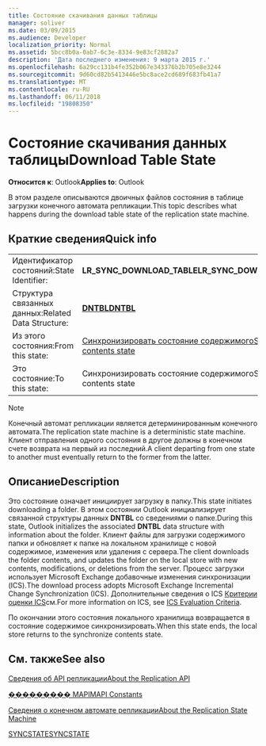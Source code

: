 ```yaml
---
title: Состояние скачивания данных таблицы
manager: soliver
ms.date: 03/09/2015
ms.audience: Developer
localization_priority: Normal
ms.assetid: 5bcc8b0a-0ab7-6c3e-8334-9e83cf2882a7
description: 'Дата последнего изменения: 9 марта 2015 г.'
ms.openlocfilehash: 6a29cc131b4fe352b067e343376b2b705e8e3244
ms.sourcegitcommit: 9d60cd82b5413446e5bc8ace2cd689f683fb41a7
ms.translationtype: MT
ms.contentlocale: ru-RU
ms.lasthandoff: 06/11/2018
ms.locfileid: "19808350"
---
```

# <a name="download-table-state"></a><span data-ttu-id="0dab8-103">Состояние скачивания данных таблицы</span><span class="sxs-lookup"><span data-stu-id="0dab8-103">Download Table State</span></span>

  
  
<span data-ttu-id="0dab8-104">**Относится к**: Outlook</span><span class="sxs-lookup"><span data-stu-id="0dab8-104">**Applies to**: Outlook</span></span> 
  
 <span data-ttu-id="0dab8-105">В этом разделе описываются двоичных файлов состояния в таблице загрузки конечного автомата репликации.</span><span class="sxs-lookup"><span data-stu-id="0dab8-105">This topic describes what happens during the download table state of the replication state machine.</span></span> 
  
## <a name="quick-info"></a><span data-ttu-id="0dab8-106">Краткие сведения</span><span class="sxs-lookup"><span data-stu-id="0dab8-106">Quick info</span></span>

|||
|:-----|:-----|
|<span data-ttu-id="0dab8-107">Идентификатор состояний:</span><span class="sxs-lookup"><span data-stu-id="0dab8-107">State Identifier:</span></span>  <br/> |<span data-ttu-id="0dab8-108">**LR_SYNC_DOWNLOAD_TABLE**</span><span class="sxs-lookup"><span data-stu-id="0dab8-108">**LR_SYNC_DOWNLOAD_TABLE**</span></span> <br/> |
|<span data-ttu-id="0dab8-109">Структура связанных данных:</span><span class="sxs-lookup"><span data-stu-id="0dab8-109">Related Data Structure:</span></span>  <br/> |<span data-ttu-id="0dab8-110">**[DNTBL](dntbl.md)**</span><span class="sxs-lookup"><span data-stu-id="0dab8-110">**[DNTBL](dntbl.md)**</span></span> <br/> |
|<span data-ttu-id="0dab8-111">Из этого состояния:</span><span class="sxs-lookup"><span data-stu-id="0dab8-111">From this state:</span></span>  <br/> |[<span data-ttu-id="0dab8-112">Синхронизировать состояние содержимого</span><span class="sxs-lookup"><span data-stu-id="0dab8-112">Synchronize contents state</span></span>](synchronize-contents-state.md) <br/> |
|<span data-ttu-id="0dab8-113">Это состояние:</span><span class="sxs-lookup"><span data-stu-id="0dab8-113">To this state:</span></span>  <br/> |<span data-ttu-id="0dab8-114">Синхронизировать состояние содержимого</span><span class="sxs-lookup"><span data-stu-id="0dab8-114">Synchronize contents state</span></span>  <br/> |
   
> [!NOTE]
> <span data-ttu-id="0dab8-115">Конечный автомат репликации является детерминированным конечного автомата.</span><span class="sxs-lookup"><span data-stu-id="0dab8-115">The replication state machine is a deterministic state machine.</span></span> <span data-ttu-id="0dab8-116">Клиент отправления одного состояния в другое должны в конечном счете возврата на первый из последний.</span><span class="sxs-lookup"><span data-stu-id="0dab8-116">A client departing from one state to another must eventually return to the former from the latter.</span></span> 
  
## <a name="description"></a><span data-ttu-id="0dab8-117">Описание</span><span class="sxs-lookup"><span data-stu-id="0dab8-117">Description</span></span>

<span data-ttu-id="0dab8-118">Это состояние означает инициирует загрузку в папку.</span><span class="sxs-lookup"><span data-stu-id="0dab8-118">This state initiates downloading a folder.</span></span> <span data-ttu-id="0dab8-119">В этом состоянии Outlook инициализирует связанной структуры данных **DNTBL** со сведениями о папке.</span><span class="sxs-lookup"><span data-stu-id="0dab8-119">During this state, Outlook initializes the associated **DNTBL** data structure with information about the folder.</span></span> <span data-ttu-id="0dab8-120">Клиент файлы для загрузки содержимого папки и обновляет к папке на локальном хранилище с новой содержимое, изменения или удаления с сервера.</span><span class="sxs-lookup"><span data-stu-id="0dab8-120">The client downloads the folder contents, and updates the folder on the local store with new contents, modifications, or deletions from the server.</span></span> <span data-ttu-id="0dab8-121">Процесс загрузки использует Microsoft Exchange добавочные изменения синхронизации (ICS).</span><span class="sxs-lookup"><span data-stu-id="0dab8-121">The download process adopts Microsoft Exchange Incremental Change Synchronization (ICS).</span></span> <span data-ttu-id="0dab8-122">Дополнительные сведения о ICS [Критерии оценки ICS](http://msdn.microsoft.com/en-us/library/aa579252%28EXCHG.80%29.aspx)см.</span><span class="sxs-lookup"><span data-stu-id="0dab8-122">For more information on ICS, see [ICS Evaluation Criteria](http://msdn.microsoft.com/en-us/library/aa579252%28EXCHG.80%29.aspx).</span></span>
  
<span data-ttu-id="0dab8-123">По окончании этого состояния локального хранилища возвращается в состояние содержимое синхронизировать.</span><span class="sxs-lookup"><span data-stu-id="0dab8-123">When this state ends, the local store returns to the synchronize contents state.</span></span>
  
## <a name="see-also"></a><span data-ttu-id="0dab8-124">См. также</span><span class="sxs-lookup"><span data-stu-id="0dab8-124">See also</span></span>



[<span data-ttu-id="0dab8-125">Сведения об API репликации</span><span class="sxs-lookup"><span data-stu-id="0dab8-125">About the Replication API</span></span>](about-the-replication-api.md)
  
[<span data-ttu-id="0dab8-126">��������� MAPI</span><span class="sxs-lookup"><span data-stu-id="0dab8-126">MAPI Constants</span></span>](mapi-constants.md)
  
[<span data-ttu-id="0dab8-127">Сведения о конечном автомате репликации</span><span class="sxs-lookup"><span data-stu-id="0dab8-127">About the Replication State Machine</span></span>](about-the-replication-state-machine.md)
  
[<span data-ttu-id="0dab8-128">SYNCSTATE</span><span class="sxs-lookup"><span data-stu-id="0dab8-128">SYNCSTATE</span></span>](syncstate.md)


